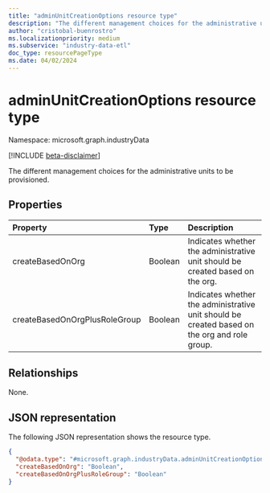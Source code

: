 ```yaml
---
title: "adminUnitCreationOptions resource type"
description: "The different management choices for the administrative units to be provisioned."
author: "cristobal-buenrostro"
ms.localizationpriority: medium
ms.subservice: "industry-data-etl"
doc_type: resourcePageType
ms.date: 04/02/2024
---
```


# adminUnitCreationOptions resource type

Namespace: microsoft.graph.industryData

[!INCLUDE [beta-disclaimer](../../includes/beta-disclaimer.md)]

The different management choices for the administrative units to be provisioned.

## Properties

| Property                      | Type    | Description                                                                                 |
| :---------------------------- | :------ | :------------------------------------------------------------------------------------------ |
| createBasedOnOrg              | Boolean | Indicates whether the administrative unit should be created based on the org.                |
| createBasedOnOrgPlusRoleGroup | Boolean | Indicates whether the administrative unit should be created based on the org and role group. |

## Relationships

None.

## JSON representation

The following JSON representation shows the resource type.

<!-- {
  "blockType": "resource",
  "@odata.type": "microsoft.graph.industryData.adminUnitCreationOptions"
}
-->

```json
{
  "@odata.type": "#microsoft.graph.industryData.adminUnitCreationOptions",
  "createBasedOnOrg": "Boolean",
  "createBasedOnOrgPlusRoleGroup": "Boolean"
}
```

